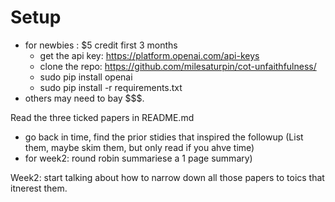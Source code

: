 # Setup

- for newbies : $5 credit first 3 months
  - get the api key: https://platform.openai.com/api-keys
  - clone the repo: https://github.com/milesaturpin/cot-unfaithfulness/
  - sudo pip install openai
  - sudo pip install -r requirements.txt
- others may need to bay $$$.


Read the three ticked papers in README.md
- go back in time, find the prior stidies that inspired the followup (List them, maybe skim them, but only read if you ahve time)
- for week2: round robin summariese a 1 page summary)

Week2: start talking about how to narrow down all those papers to toics that itnerest them.
